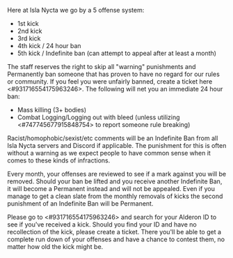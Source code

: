 Here at Isla Nycta we go by a 5 offense system:

- 1st kick
- 2nd kick
- 3rd kick
- 4th kick / 24 hour ban
- 5th kick / Indefinite ban (can attempt to appeal after at least a month)

The staff reserves the right to skip all "warning" punishments and Permanently ban someone that has proven to have no regard for our rules or community. If you feel you were unfairly banned, create a ticket here <#931716554175963246>. The following will net you an immediate 24 hour ban:

- Mass killing (3+ bodies)
- Combat Logging/Logging out with bleed (unless utilizing <#747745677915848754> to report someone rule breaking) 

Racist/homophobic/sexist/etc comments will be an Indefinite Ban from all Isla Nycta servers and Discord if applicable. The punishment for this is often without a warning as we expect people to have common sense when it comes to these kinds of infractions. 

Every month, your offenses are reviewed to see if a mark against you will be removed. Should your ban be lifted and you receive another Indefinite Ban, it will become a Permanent instead and will not be appealed. Even if you manage to get a clean slate from the monthly removals of kicks the second punishment of an Indefinite Ban will be Permanent.

Please go to <#931716554175963246> and search for your Alderon ID to see if you've received a kick. Should you find your ID and have no recollection of the kick, please create a ticket. There you'll be able to get a complete run down of your offenses and have a chance to contest them, no matter how old the kick might be.